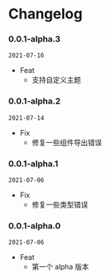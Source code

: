 # Changelog

### 0.0.1-alpha.3

`2021-07-16`

- Feat
  - 支持自定义主题

### 0.0.1-alpha.2

`2021-07-14`

- Fix
  - 修复一些组件导出错误

### 0.0.1-alpha.1

`2021-07-06`

- Fix
  - 修复一些类型错误

### 0.0.1-alpha.0

`2021-07-06`

- Feat
  - 第一个 alpha 版本
